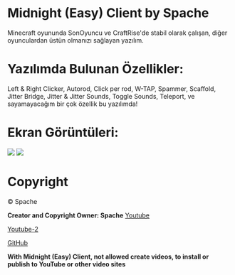 # Midnight (Easy) Client by Spache

Minecraft oyununda SonOyuncu ve CraftRise'de stabil olarak çalışan, diğer oyunculardan üstün olmanızı sağlayan yazılım.

# Yazılımda Bulunan Özellikler:
Left & Right Clicker,
Autorod,
Click per rod,
W-TAP,
Spammer,
Scaffold,
Jitter Bridge,
Jitter & Jitter Sounds,
Toggle Sounds,
Teleport,
ve sayamayacağım bir çok özellik bu yazılımda!

# Ekran Görüntüleri:
<img src="https://cdn.discordapp.com/attachments/774626954657529879/774627009862303755/unknown.png" />
<img src="https://cdn.discordapp.com/attachments/774626954657529879/774627340960923678/unknown.png" />

# Copyright
©️ Spache

**Creator and Copyright Owner: Spache**
[Youtube](https://www.youtube.com/channel/UCdQcC0vdeqms42IyKIhRRvw)

[Youtube-2](https://www.youtube.com/channel/UCPHbxjYWfVEj1wiU7yzbumQ)

[GitHub](https://github.com/Spache0)


**With Midnight (Easy) Client, not allowed create videos, to install or publish to YouTube or other video sites**
